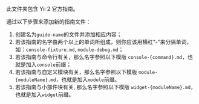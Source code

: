 此文件夹包含 Yii 2 官方指南。

通过以下步骤来添加新的指南文件：

1. 创建名为`guide-name`的文件并添加相应内容；
2. 若该指南的名字由两个以上的单词所组成，则你应该用横杠“-”来分隔单词，如：`console-fixture.md`, `module-debug.md`；
3. 若该指南与命令行有关，那么名字参照以下模版 `console-{command}.md`，也就是加入`console`前缀；
4. 若该指南与自定义模块有关，那么名字参照以下模版 `module-{moduleName}.md`，也就是加入`module`前缀。
5. 若该指南与小部件块有关, 那么名字参照以下模版 `widget-{moduleName}.md`，也就是加入`widget`前缀。
